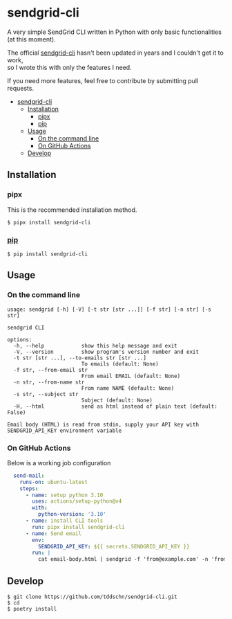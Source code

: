 # sendgrid-cli

A very simple SendGrid CLI written in Python with only basic functionalities (at this moment).

The official [sendgrid-cli](https://github.com/sendgrid/sendgrid-cli) hasn't been updated in years and I couldn't get it to work,  
so I wrote this with only the features I need.

If you need more features, feel free to contribute by submitting pull requests.

- [sendgrid-cli](#sendgrid-cli)
  - [Installation](#installation)
    - [pipx](#pipx)
    - [pip](#pip)
  - [Usage](#usage)
    - [On the command line](#on-the-command-line)
    - [On GitHub Actions](#on-github-actions)
  - [Develop](#develop)


## Installation

### pipx

This is the recommended installation method.

```
$ pipx install sendgrid-cli
```

### [pip](https://pypi.org/project/sendgrid-cli/)

```
$ pip install sendgrid-cli
```

## Usage

### On the command line

```
usage: sendgrid [-h] [-V] [-t str [str ...]] [-f str] [-n str] [-s str]

sendgrid CLI

options:
  -h, --help            show this help message and exit
  -V, --version         show program's version number and exit
  -t str [str ...], --to-emails str [str ...]
                        To emails (default: None)
  -f str, --from-email str
                        From email EMAIL (default: None)
  -n str, --from-name str
                        From name NAME (default: None)
  -s str, --subject str
                        Subject (default: None)
  -H, --html            send as html instead of plain text (default: False)

Email body (HTML) is read from stdin, supply your API key with SENDGRID_API_KEY environment variable

```

### On GitHub Actions

Below is a working job configuration

```yaml
  send-mail:
    runs-on: ubuntu-latest
    steps:
      - name: setup python 3.10
        uses: actions/setup-python@v4
        with:
          python-version: '3.10'
      - name: install CLI tools
        run: pipx install sendgrid-cli
      - name: Send email
        env:
          SENDGRID_API_KEY: ${{ secrets.SENDGRID_API_KEY }}
        run: |
          cat email-body.html | sendgrid -f 'from@example.com' -n 'from-name' -t 'to@example.com' -s 'sendgrid-cli test' --html
```

## Develop

```
$ git clone https://github.com/tddschn/sendgrid-cli.git
$ cd 
$ poetry install
```